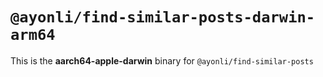 # `@ayonli/find-similar-posts-darwin-arm64`

This is the **aarch64-apple-darwin** binary for `@ayonli/find-similar-posts`
